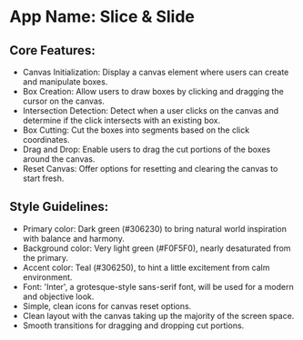 # **App Name**: Slice & Slide

## Core Features:

- Canvas Initialization: Display a canvas element where users can create and manipulate boxes.
- Box Creation: Allow users to draw boxes by clicking and dragging the cursor on the canvas.
- Intersection Detection: Detect when a user clicks on the canvas and determine if the click intersects with an existing box.
- Box Cutting: Cut the boxes into segments based on the click coordinates.
- Drag and Drop: Enable users to drag the cut portions of the boxes around the canvas.
- Reset Canvas: Offer options for resetting and clearing the canvas to start fresh.

## Style Guidelines:

- Primary color: Dark green (#306230) to bring natural world inspiration with balance and harmony.
- Background color: Very light green (#F0F5F0), nearly desaturated from the primary.
- Accent color: Teal (#306250), to hint a little excitement from calm environment.
- Font: 'Inter', a grotesque-style sans-serif font, will be used for a modern and objective look.
- Simple, clean icons for canvas reset options.
- Clean layout with the canvas taking up the majority of the screen space.
- Smooth transitions for dragging and dropping cut portions.